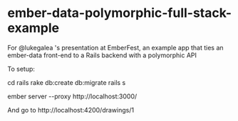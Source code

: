 ember-data-polymorphic-full-stack-example
=========================================

For @lukegalea 's presentation at EmberFest, an example app that ties an ember-data front-end to a Rails backend with a polymorphic API

To setup:

cd rails
rake db:create db:migrate
rails s

ember server --proxy http://localhost:3000/

And go to http://localhost:4200/drawings/1
